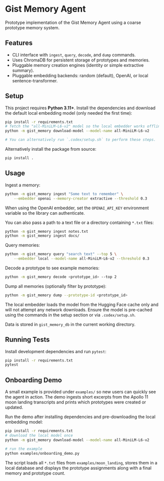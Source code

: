 # Gist Memory Agent

Prototype implementation of the Gist Memory Agent using a coarse prototype memory system.

## Features

 - CLI interface with `ingest`, `query`, `decode`, and `dump` commands.
- Uses ChromaDB for persistent storage of prototypes and memories.
- Pluggable memory creation engines (identity or simple extractive summary).
- Pluggable embedding backends: random (default), OpenAI, or local sentence-transformer.

## Setup

This project requires **Python 3.11+**.  Install the dependencies and download
the default local embedding model (only needed the first time):

```bash
pip install -r requirements.txt
# fetch the "all-MiniLM-L6-v2" model so the local embedder works offline
python -m gist_memory download-model --model-name all-MiniLM-L6-v2

# You can alternatively run `.codex/setup.sh` to perform these steps.
```

Alternatively install the package from source:

```bash
pip install .
```

## Usage

Ingest a memory:

```bash
python -m gist_memory ingest "Some text to remember" \
    --embedder openai --memory-creator extractive --threshold 0.3
```

When using the OpenAI embedder, set the ``OPENAI_API_KEY`` environment
variable so the library can authenticate.

You can also pass a path to a text file or a directory containing ``*.txt``
files:

```bash
python -m gist_memory ingest notes.txt
python -m gist_memory ingest docs/
```

Query memories:

```bash
python -m gist_memory query "search text" --top 5 \
    --embedder local --model-name all-MiniLM-L6-v2 --threshold 0.3
```

Decode a prototype to see example memories:

```bash
python -m gist_memory decode <prototype_id> --top 2
```

Dump all memories (optionally filter by prototype):

```bash
python -m gist_memory dump --prototype-id <prototype_id>
```

The local embedder loads the model from the Hugging Face cache only and will not
attempt any network downloads. Ensure the model is pre-cached using the commands
in the setup section or via `.codex/setup.sh`.

Data is stored in `gist_memory_db` in the current working directory.

## Running Tests

Install development dependencies and run `pytest`:

```bash
pip install -r requirements.txt
pytest
```

## Onboarding Demo

A small example is provided under `examples/` so new users can quickly see the
agent in action.  The demo ingests short excerpts from the Apollo&nbsp;11 moon
landing transcripts and prints which prototypes were created or updated.

Run the demo after installing dependencies and pre-downloading the local
embedding model:

```bash
pip install -r requirements.txt
# download the local model once
python -m gist_memory download-model --model-name all-MiniLM-L6-v2

# run the example
python examples/onboarding_demo.py
```

The script loads all `*.txt` files from `examples/moon_landing`, stores them in a
local database and displays the prototype assignments along with a final memory
and prototype count.
